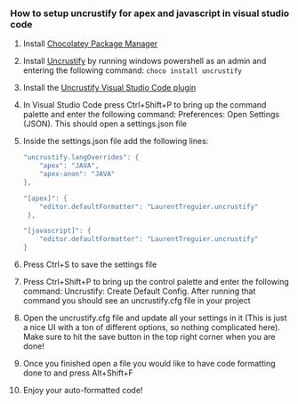 ### How to setup uncrustify for apex and javascript in visual studio code

1) Install [Chocolatey Package Manager](https://www.liquidweb.com/kb/how-to-install-chocolatey-on-windows/)

2) Install [Uncrustify](https://chocolatey.org/packages/uncrustify) by running windows powershell as an admin and entering the following command: `choco install uncrustify `

3) Install the [Uncrustify Visual Studio Code plugin](https://marketplace.visualstudio.com/items?itemName=LaurentTreguier.uncrustify)

4) In Visual Studio Code press Ctrl+Shift+P to bring up the command palette and enter the following command: Preferences: Open Settings (JSON). This should open a settings.json file

5) Inside the settings.json file add the following lines: 

    ```java
    "uncrustify.langOverrides": {
        "apex": "JAVA",
        "apex-anon": "JAVA"
    },

    "[apex]": {
        "editor.defaultFormatter": "LaurentTreguier.uncrustify"
     },

    "[javascript]": {
        "editor.defaultFormatter": "LaurentTreguier.uncrustify"
    }
    ```

6) Press Ctrl+S to save the settings file

7) Press Ctrl+Shift+P to bring up the control palette and enter the following command: Uncrustify: Create Default Config. After running that command you should see an uncrustify.cfg file in your project

8) Open the uncrustify.cfg file and update all your settings in it (This is just a nice UI with a ton of different options, so nothing complicated here). Make sure to hit the save button in the top right corner when you are done!

9) Once you finished open a file you would like to have code formatting done to and press Alt+Shift+F

10) Enjoy your auto-formatted code!

 

